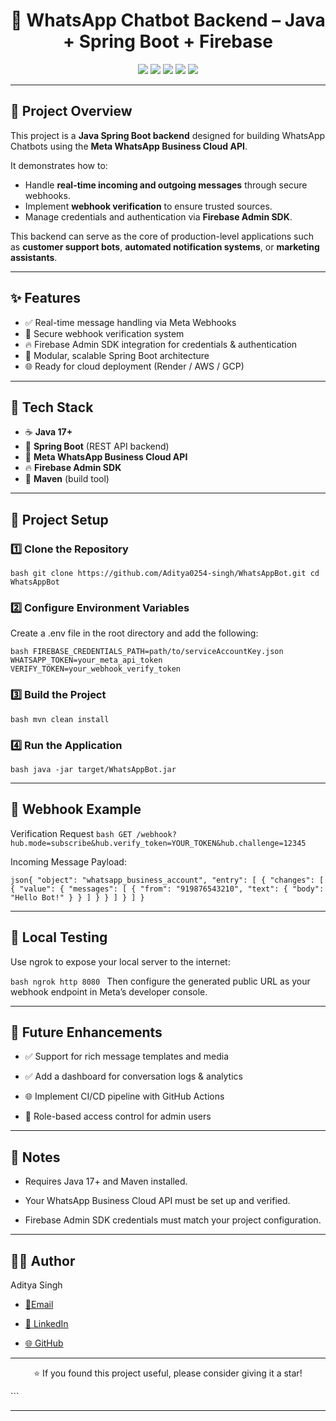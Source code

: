 <h1 align="center">💬 WhatsApp Chatbot Backend – Java + Spring Boot + Firebase</h1>

<p align="center">
  <img src="https://img.shields.io/badge/Java-17+-red?style=for-the-badge&logo=openjdk&logoColor=white" />
  <img src="https://img.shields.io/badge/Spring_Boot-Backend-brightgreen?style=for-the-badge&logo=springboot&logoColor=white" />
  <img src="https://img.shields.io/badge/Firebase-FFCA28?style=for-the-badge&logo=firebase&logoColor=black" />
  <img src="https://img.shields.io/badge/Meta-WhatsApp_Cloud_API-25D366?style=for-the-badge&logo=whatsapp&logoColor=white" />
  <img src="https://img.shields.io/badge/Build-Maven-blue?style=for-the-badge&logo=apachemaven&logoColor=white" />
</p>

---

## 📖 Project Overview

This project is a **Java Spring Boot backend** designed for building WhatsApp Chatbots using the **Meta WhatsApp Business Cloud API**.  

It demonstrates how to:
- Handle **real-time incoming and outgoing messages** through secure webhooks.
- Implement **webhook verification** to ensure trusted sources.
- Manage credentials and authentication via **Firebase Admin SDK**.

This backend can serve as the core of production-level applications such as **customer support bots**, **automated notification systems**, or **marketing assistants**.

---

## ✨ Features

- ✅ Real-time message handling via Meta Webhooks  
- 🔐 Secure webhook verification system  
- 🔥 Firebase Admin SDK integration for credentials & authentication  
- 🧱 Modular, scalable Spring Boot architecture  
- 🌐 Ready for cloud deployment (Render / AWS / GCP)

---

## 🧠 Tech Stack

- ☕ **Java 17+**  
- 🌿 **Spring Boot** (REST API backend)  
- 💬 **Meta WhatsApp Business Cloud API**  
- 🔥 **Firebase Admin SDK**  
- 🧰 **Maven** (build tool)

---

## 🧰 Project Setup

### 1️⃣ Clone the Repository

`bash
git clone https://github.com/Aditya0254-singh/WhatsAppBot.git
cd WhatsAppBot`

### 2️⃣ Configure Environment Variables

Create a .env file in the root directory and add the following:

`bash
FIREBASE_CREDENTIALS_PATH=path/to/serviceAccountKey.json
WHATSAPP_TOKEN=your_meta_api_token
VERIFY_TOKEN=your_webhook_verify_token`

### 3️⃣ Build the Project

`bash
mvn clean install`

### 4️⃣ Run the Application

`bash
java -jar target/WhatsAppBot.jar`

---

## 📡 Webhook Example

Verification Request
`bash
GET /webhook?hub.mode=subscribe&hub.verify_token=YOUR_TOKEN&hub.challenge=12345`

Incoming Message Payload:

`json{
  "object": "whatsapp_business_account",
  "entry": [
    {
      "changes": [
        {
          "value": {
            "messages": [
              {
                "from": "919876543210",
                "text": { "body": "Hello Bot!" }
              }
            ]
          }
        }
      ]
    }
  ]
}`

---

## 🧪 Local Testing

Use ngrok
 to expose your local server to the internet:

`bash
ngrok http 8080
`
Then configure the generated public URL as your webhook endpoint in Meta’s developer console.

---

## 🚀 Future Enhancements

- ✅ Support for rich message templates and media

- ✅ Add a dashboard for conversation logs & analytics

- 🌐 Implement CI/CD pipeline with GitHub Actions

- 🧠 Role-based access control for admin users

---

## 📝 Notes

- Requires Java 17+ and Maven installed.

- Your WhatsApp Business Cloud API must be set up and verified.

- Firebase Admin SDK credentials must match your project configuration.

---

## 👨‍💻 Author
Aditya Singh

- [📧Email](adityasinghgzp609@gmail.com)

- [💼 LinkedIn](https://www.linkedin.com/in/aditya-singh-baa980257/)

- [🌐 GitHub](https://github.com/Aditya0254-singh)

---

<p align="center">⭐ If you found this project useful, please consider giving it a star!</p> ```

---

